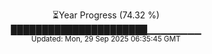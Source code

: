 <p align="center">
⏳Year Progress (74.32 %) <br>
██████████████████████▁▁▁▁▁▁▁▁ <br>
<sub>Updated: Mon, 29 Sep 2025 06:35:45 GMT</sub>
</p>

